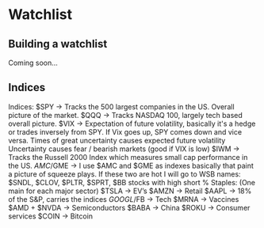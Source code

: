 # Watchlist

## Building a watchlist

Coming soon...

## Indices

Indices:
$SPY → Tracks the 500 largest companies in the US. Overall picture of the market. 
$QQQ → Tracks NASDAQ 100, largely tech based overall picture.
$VIX → Expectation of future volatility, basically it's a hedge or trades inversely from SPY. If Vix goes up, SPY comes down and vice versa. 
Times of great uncertainty causes expected future volatility 
Uncertainty causes fear / bearish markets (good if VIX is low) 
$IWM → Tracks the Russell 2000 Index which measures small cap performance in the US.
$AMC/$GME → I use $AMC and $GME as indexes basically that paint a picture of squeeze plays. 
If these two are hot I will go to WSB names:
$SNDL, $CLOV, $PLTR, $SPRT, $BB stocks with high short %
Staples: (One main for each major sector)
$TSLA → EV’s
$AMZN → Retail 
$AAPL → 18% of the S&P, carries the indices
$GOOGL/$FB → Tech
$MRNA → Vaccines 
$AMD + $NVDA → Semiconductors
$BABA → China
$ROKU → Consumer services 
$COIN → Bitcoin
